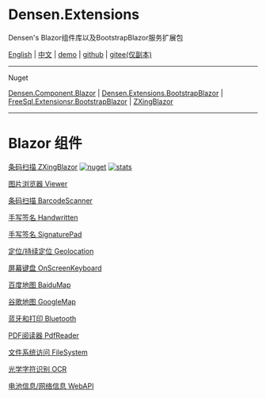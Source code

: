 # Densen.Extensions
Densen's Blazor组件库以及BootstrapBlazor服务扩展包

 [English](README.md) | [中文](README.zh-CN.md) | [demo](https://blazor.app1.es/) | [github](https://github.com/densen2014/Densen.Extensions) | [gitee(仅副本)](https://gitee.com/densen2014/Densen.Extensions)
 
---

Nuget

 [Densen.Component.Blazor](https://www.nuget.org/packages/Densen.Component.Blazor/) | [Densen.Extensions.BootstrapBlazor](https://www.nuget.org/packages/Densen.Extensions.BootstrapBlazor/)  | [FreeSql.Extensionsr.BootstrapBlazor](https://www.nuget.org/packages/Densen.FreeSql.Extensions.BootstrapBlazor/)  | [ZXingBlazor](https://www.nuget.org/packages/ZXingBlazor/)
 
---
# Blazor 组件

[条码扫描 ZXingBlazor](https://www.nuget.org/packages/ZXingBlazor)
[![nuget](https://img.shields.io/nuget/v/ZXingBlazor.svg?style=flat-square)](https://www.nuget.org/packages/ZXingBlazor) 
[![stats](https://img.shields.io/nuget/dt/ZXingBlazor.svg?style=flat-square)](https://www.nuget.org/stats/packages/ZXingBlazor?groupby=Version)

[图片浏览器 Viewer](https://www.nuget.org/packages/BootstrapBlazor.Viewer)
  
[条码扫描 BarcodeScanner](Densen.Component.Blazor/BarcodeScanner.md)
   
[手写签名 Handwritten](Densen.Component.Blazor/Handwritten.md)

[手写签名 SignaturePad](https://www.nuget.org/packages/BootstrapBlazor.SignaturePad)

[定位/持续定位 Geolocation](https://www.nuget.org/packages/BootstrapBlazor.Geolocation)

[屏幕键盘 OnScreenKeyboard](https://www.nuget.org/packages/BootstrapBlazor.OnScreenKeyboard)

[百度地图 BaiduMap](https://www.nuget.org/packages/BootstrapBlazor.BaiduMap)

[谷歌地图 GoogleMap](https://www.nuget.org/packages/BootstrapBlazor.Maps)

[蓝牙和打印 Bluetooth](https://www.nuget.org/packages/BootstrapBlazor.Bluetooth)

[PDF阅读器 PdfReader](https://www.nuget.org/packages/BootstrapBlazor.PdfReader)

[文件系统访问 FileSystem](https://www.nuget.org/packages/BootstrapBlazor.FileSystem)

[光学字符识别 OCR](https://www.nuget.org/packages/BootstrapBlazor.OCR)

[电池信息/网络信息 WebAPI](https://www.nuget.org/packages/BootstrapBlazor.WebAPI)
